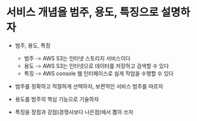 # 서비스 개념을 범주, 용도, 특징으로 설명하자
- 범주, 용도, 특징
    - 범주 -> AWS S3는 인터넷 스토리지 서비스이다
    - 용도 -> AWS S3는 인터넷으로 데이터를 저장하고 검색할 수 있다
    - 특징 -> AWS console 웹 인터페이스로 쉽게 작업을 수행할 수 있다

- 범주를 정확하고 적절하게 선택하자, 보편적인 서비스 범주를 따르자
- 용도를 범주의 핵심 기능으로 기술하자
- 특징을 장점과 강점(경쟁사보다 나은점)에서 뽑아 쓰자
